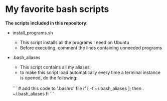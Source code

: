 # My favorite bash scripts

**The scripts included in this repository**:
- install_programs.sh
  - This script installs all the programs I need on Ubuntu
  - Before executing, comment the lines containing unneeded programs

- .bash_aliases
  - This script contains all my aliases
  - to make this script load automatically every time a terminal instance is opened, do the following:
   <br>
    ```
        # add this code to '.bashrc' file
        if [ -f ~/.bash_aliases ]; then
            . ~/.bash_aliases
        fi    
    ```